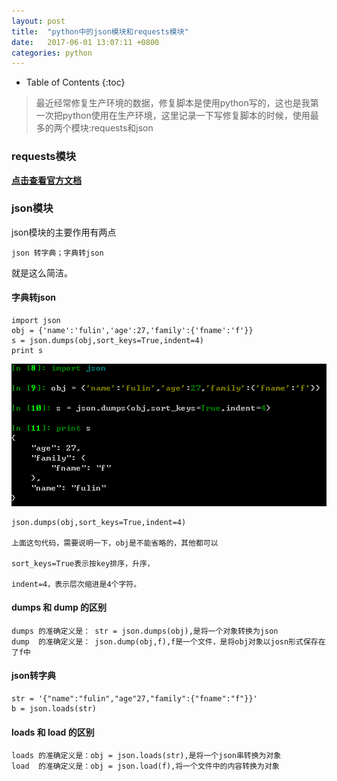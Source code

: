 ```yaml
---
layout: post
title:  "python中的json模块和requests模块"
date:	2017-06-01 13:07:11 +0800
categories: python
---
```


* Table of Contents
{:toc}

> 最近经常修复生产环境的数据，修复脚本是使用python写的，这也是我第一次把python使用在生产环境，这里记录一下写修复脚本的时候，使用最多的两个模块:requests和json

### requests模块

   **[点击查看官方文档](http://cn.python-requests.org/zh_CN/latest/)**

### json模块

json模块的主要作用有两点

	json 转字典；字典转json

就是这么简洁。

#### 字典转json

	import json
	obj = {'name':'fulin','age':27,'family':{'fname':'f'}}
	s = json.dumps(obj,sort_keys=True,indent=4)
	print s

![](/image/python-json01.PNG)

	json.dumps(obj,sort_keys=True,indent=4)
 
	上面这句代码，需要说明一下，obj是不能省略的，其他都可以

	sort_keys=True表示按key排序，升序，

	indent=4，表示层次缩进是4个字符。

#### dumps 和 dump 的区别
	
	dumps 的准确定义是： str = json.dumps(obj),是将一个对象转换为json
	dump  的准确定义是： json.dump(obj,f),f是一个文件，是将obj对象以josn形式保存在了f中
	
#### json转字典

	str = '{"name":"fulin","age"27,"family":{"fname":"f"}}'
	b = json.loads(str)

#### loads 和 load 的区别

	loads 的准确定义是：obj = json.loads(str),是将一个json串转换为对象
	load  的准确定义是：obj = json.load(f),将一个文件中的内容转换为对象


